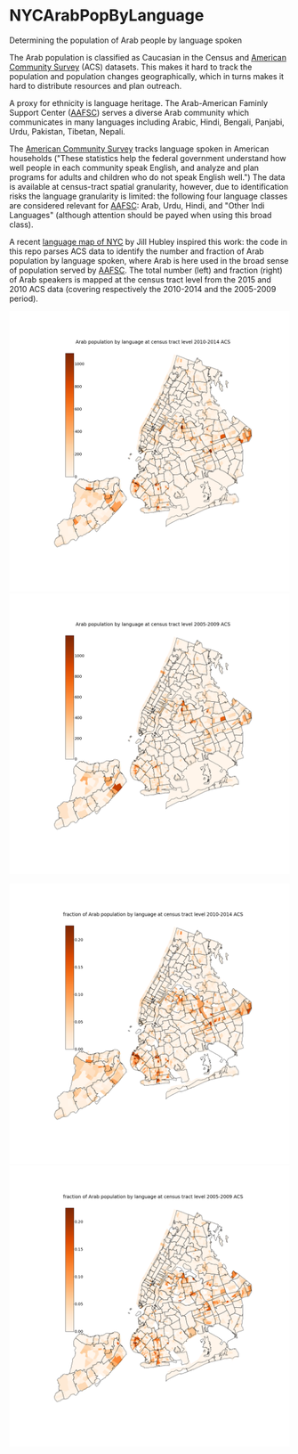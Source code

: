 # NYCArabPopByLanguage
Determining the population of Arab people by language spoken

The Arab population is classified as Caucasian in the Census and [American Community Survey](https://www.census.gov/programs-surveys/acs/) (ACS) datasets. This makes it hard to track the population and population changes geographically, which in turns makes it hard to distribute resources and plan outreach.

A proxy for ethnicity is language heritage. The Arab-American Faminly Support Center ([AAFSC](http://www.aafscny.org/)) serves a diverse Arab community which communicates in many languages including Arabic, Hindi, Bengali, Panjabi, Urdu, Pakistan, Tibetan, Nepali. 

The [American Community Survey](https://www.census.gov/programs-surveys/acs/) tracks language spoken in American households ("These statistics help the federal
government understand how well people in each community speak English, and analyze and plan programs
for adults and children who do not speak English well.") The data is available at census-tract spatial granularity, however, due to identification risks the language granularity is limited: the following four language classes are considered relevant for [AAFSC](http://www.aafscny.org/): Arab, Urdu, Hindi, and "Other Indi Languages" (although attention should be payed when using this broad class).

A recent [language map of NYC](http://www.jillhubley.com/project/nyclanguages/) by Jill Hubley  inspired this work: the code in this repo parses ACS data to identify the number and fraction of Arab population by language spoken, where Arab is here used in the broad sense of population served by [AAFSC](http://www.aafscny.org/). The total number (left)  and fraction (right) of Arab speakers is mapped at the census tract level from the 2015 and 2010 ACS data (covering respectively the 2010-2014 and the 2005-2009 period).

![](ArabCountByLanguage15.png) ![](ArabCountByLanguage10.png)

![](ArabByLanguage15.png) ![](ArabByLanguage10.png)

